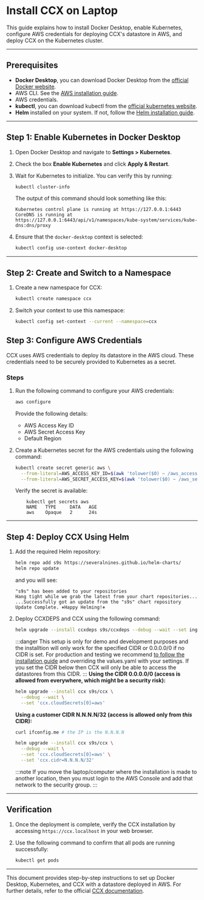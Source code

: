 # Install CCX on Laptop

This guide explains how to install Docker Desktop, enable Kubernetes, configure AWS credentials for deploying CCX's datastore in AWS, and deploy CCX on the Kubernetes cluster.

---

## Prerequisites

- **Docker Desktop**, you can download Docker Desktop from the [official Docker website](https://www.docker.com/products/docker-desktop/).
- AWS CLI. See the [AWS installation guide](https://docs.aws.amazon.com/cli/latest/userguide/getting-started-install.html).
- AWS credentials.
- **kubectl**, you can download kubectl from the [official kubernetes website](https://kubernetes.io/releases/download/).
- **Helm** installed on your system. If not, follow the [Helm installation guide](https://helm.sh/docs/intro/install/).

---

## Step 1: Enable Kubernetes in Docker Desktop

1. Open Docker Desktop and navigate to **Settings > Kubernetes**.
2. Check the box **Enable Kubernetes** and click **Apply & Restart**.
3. Wait for Kubernetes to initialize. You can verify this by running:

    ```bash
    kubectl cluster-info
    ```
    The output of this command should look something like this:
    ```
    Kubernetes control plane is running at https://127.0.0.1:6443
    CoreDNS is running at https://127.0.0.1:6443/api/v1/namespaces/kube-system/services/kube-dns:dns/proxy
    ```

4. Ensure that the `docker-desktop` context is selected:

    ```bash
    kubectl config use-context docker-desktop
    ```

---
## Step 2: Create and Switch to a Namespace

1. Create a new namespace for CCX:

    ```bash
    kubectl create namespace ccx
    ```

2. Switch your context to use this namespace:

    ```bash
    kubectl config set-context --current --namespace=ccx
    ```

## Step 3: Configure AWS Credentials

CCX uses AWS credentials to deploy its datastore in the AWS cloud. These credentials need to be securely provided to Kubernetes as a secret.

### Steps

1. Run the following command to configure your AWS credentials:

    ```bash
    aws configure
    ```

    Provide the following details:
    - AWS Access Key ID
    - AWS Secret Access Key
    - Default Region

    
2. Create a Kubernetes secret for the AWS credentials using the following command:

    ```bash
    kubectl create secret generic aws \
      --from-literal=AWS_ACCESS_KEY_ID=$(awk 'tolower($0) ~ /aws_access_key_id/ {print $NF; exit}' ~/.aws/credentials) \
      --from-literal=AWS_SECRET_ACCESS_KEY=$(awk 'tolower($0) ~ /aws_secret_access_key/ {print $NF; exit}' ~/.aws/credentials)
    ```
    Verify the secret is available:
    ```
        kubectl get secrets aws
        NAME   TYPE     DATA   AGE
        aws    Opaque   2      24s
    ```
---


## Step 4: Deploy CCX Using Helm

1. Add the required Helm repository:

    ```bash
    helm repo add s9s https://severalnines.github.io/helm-charts/
    helm repo update
    ```
    and you will see:
    ```
    "s9s" has been added to your repositories
    Hang tight while we grab the latest from your chart repositories...
    ...Successfully got an update from the "s9s" chart repository
    Update Complete. ⎈Happy Helming!⎈
    ```

2. Deploy CCXDEPS and CCX using the following command:
    ```bash
    helm upgrade --install ccxdeps s9s/ccxdeps --debug --wait --set ingressController.enabled=true
    ```
    
    :::danger
    This setup is only for demo and development purposes and the installtion will only work for the specified CIDR or 0.0.0.0/0 if no CIDR is set.
    For production and testing we recommend [to follow the installation guide](docs/admin/Installation/Index) and overriding the values.yaml with your settings. If you set the CIDR below then CCX will only be able to access the datastores from this CIDR.
    :::
    **Using the CIDR 0.0.0.0/0 (access is allowed from everywhere, which might be a security risk):**
    ```bash
    helm upgrade --install ccx s9s/ccx \
      --debug --wait \
      --set 'ccx.cloudSecrets[0]=aws'
    ```
    **Using a customer CIDR N.N.N.N/32 (access is allowed only from *this* CIDR):**
    ```bash
    curl ifconfig.me # the IP is the N.N.N.N 

    helm upgrade --install ccx s9s/ccx \
      --debug --wait \
      --set 'ccx.cloudSecrets[0]=aws' \
      --set 'ccx.cidr=N.N.N.N/32'
    ```
    :::note
    If you move the laptop/computer where the installation is made to another location, then you must login to the AWS Console and add that network to the security group.
    :::
---

## Verification

1. Once the deployment is complete, verify the CCX installation by accessing `https://ccx.localhost` in your web browser.
2. Use the following command to confirm that all pods are running successfully:

    ```bash
    kubectl get pods
    ```

---

This document provides step-by-step instructions to set up Docker Desktop, Kubernetes, and CCX with a datastore deployed in AWS. For further details, refer to the official [CCX documentation](https://severalnines.github.io/ccx-docs/).

